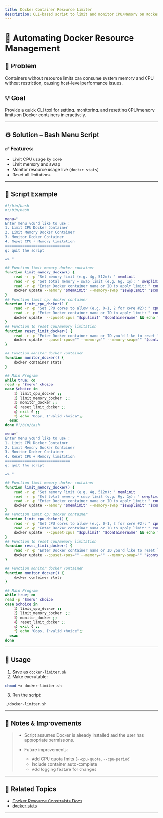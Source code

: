 ```yaml
---
title: Docker Container Resource Limiter
description: CLI-based script to limit and monitor CPU/Memory on Docker containers
---
```


# 🐳 Automating Docker Resource Management

## 🚨 Problem

Containers without resource limits can consume system memory and CPU without restriction, causing host-level performance issues.

## 💡 Goal

Provide a quick CLI tool for setting, monitoring, and resetting CPU/memory limits on Docker containers interactively.

---

## ⚙️ Solution – Bash Menu Script

### ✅ Features:
- Limit CPU usage by core
- Limit memory and swap
- Monitor resource usage live (`docker stats`)
- Reset all limitations

---

## 🧪 Script Example

```bash
#!/bin/bash
#!/bin/bash

menu="
Enter menu you'd like to use :
1. Limit CPU Docker Container
2. Limit Memory Docker Container
3. Monitor Docker Container
4. Reset CPU + Memory limitation
==============================
q: quit the script

=> "

## Function limit memory docker container
function limit_memory_docker() {
    read -r -p "Set memory limit (e.g. 4g, 512m): " memlimit
    read -r -p "Set total memory + swap limit (e.g. 6g, 1g): " swaplimit
    read -r -p "Enter Docker container name or ID to apply limit: " containername
    docker update --memory "$memlimit" --memory-swap "$swaplimit" "$containername" && echo "✅ Successfully updated memory limits for container: $containername"
}
## Function limit cpu docker container
function limit_cpu_docker() {
    read -r -p "Set CPU cores to allow (e.g. 0-1, 2 for core #2): " cpulimit
    read -r -p "Enter Docker container name or ID to apply limit: " containername
    docker update  --cpuset-cpus "$cpulimit" "$containername" && echo "✅ Successfully updated CPU core assignment for container: $containername"
}
## Function to reset cpu/memory limitation
function reset_limit_docker() {
    read -r -p "Enter Docker container name or ID you'd like to reset limitation: " containername
    docker update --cpuset-cpus="" --memory="" --memory-swap="" "$containername" && echo "✅ Successfully reset CPU + Memory limitation for container: $containername"
}

## Function monitor docker container
function monitor_docker() {
    docker container stats
}

## Main Program
while true; do
read -p "$menu" choice
case $choice in
    1) limit_cpu_docker ;;
    2) limit_memory_docker  ;;
    3) monitor_docker ;;
    4) reset_limit_docker ;;
    q) exit 0 ;;
    *) echo "Oops, Invalid choice";;
  esac
done #!/bin/bash

menu="
Enter menu you'd like to use :
1. Limit CPU Docker Container
2. Limit Memory Docker Container
3. Monitor Docker Container
4. Reset CPU + Memory limitation
==============================
q: quit the script

=> "

## Function limit memory docker container
function limit_memory_docker() {
    read -r -p "Set memory limit (e.g. 4g, 512m): " memlimit
    read -r -p "Set total memory + swap limit (e.g. 6g, 1g): " swaplimit
    read -r -p "Enter Docker container name or ID to apply limit: " containername
    docker update --memory "$memlimit" --memory-swap "$swaplimit" "$containername" && echo "✅ Successfully updated memory limits for container: $containername"
}
## Function limit cpu docker container
function limit_cpu_docker() {
    read -r -p "Set CPU cores to allow (e.g. 0-1, 2 for core #2): " cpulimit
    read -r -p "Enter Docker container name or ID to apply limit: " containername
    docker update  --cpuset-cpus "$cpulimit" "$containername" && echo "✅ Successfully updated CPU core assignment for container: $containername"
}
## Function to reset cpu/memory limitation
function reset_limit_docker() {
    read -r -p "Enter Docker container name or ID you'd like to reset limitation: " containername
    docker update --cpuset-cpus="" --memory="" --memory-swap="" "$containername" && echo "✅ Successfully reset CPU + Memory limitation for container: $containername"
}

## Function monitor docker container
function monitor_docker() {
    docker container stats
}

## Main Program
while true; do
read -p "$menu" choice
case $choice in
    1) limit_cpu_docker ;;
    2) limit_memory_docker  ;;
    3) monitor_docker ;;
    4) reset_limit_docker ;;
    q) exit 0 ;;
    *) echo "Oops, Invalid choice";;
  esac
done 
````

---

## 🚀 Usage

1. Save as `docker-limiter.sh`
2. Make executable:

```bash
chmod +x docker-limiter.sh
```

3. Run the script:

```bash
./docker-limiter.sh
```

---

## 🧭 Notes & Improvements

> * Script assumes Docker is already installed and the user has appropriate permissions.
> * Future improvements:
>
>   * Add CPU quota limits (`--cpu-quota`, `--cpu-period`)
>   * Include container auto-complete
>   * Add logging feature for changes

---

## 📎 Related Topics

* [Docker Resource Constraints Docs](https://docs.docker.com/config/containers/resource_constraints/)
* [docker stats](https://docs.docker.com/engine/reference/commandline/stats/)

---